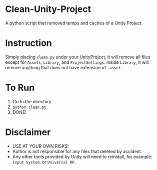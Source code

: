 # Clean-Unity-Project
A python script that removed temps and caches of a Unity Project.

# Instruction
Simply placing `clean.py` under your UnityProject, it will remove all files except for `Assets`, `Library`, and `ProjectSettings`. 
Inside `Library`, it will remove anything that does not have extension of `.asset`.

# To Run
1. Go to the directory
2. `python clean.py`
3. DONE!

# Disclaimer
- USE AT YOUR OWN RISKS!
- Author is not responsible for any files that deleted by accident. 
- Any other tools provided by Unity will need to reinstall, for example: `Input System`, or `Universal RP`.


